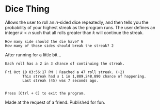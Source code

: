 # Dice Thing
Allows the user to roll an $n$-sided dice repeatedly, and then tells you the probability of your highest streak as the program runs. The user defines an integer $k < n$ such that all rolls greater than $k$ will continue the streak.

```
How many side should the die have? 6
How many of those sides should break the streak? 2
```
After running for a little bit...
```
Each roll has a 2 in 3 chance of continuing the streak.

Fri Oct 18 03:56:17 PM | Reached a 47 roll streak. (+2)
        This streak had a 1 in 1,889,248,890 chance of happening.
        Last streak (45) was 7 seconds ago.


Press [Ctrl + C] to exit the program.
```

Made at the request of a friend. Published for fun.